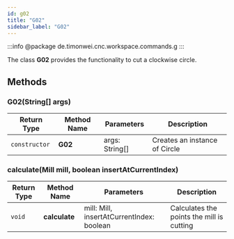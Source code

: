 ```yaml
---
id: g02
title: "G02"
sidebar_label: "G02"
---
```


:::info
@package de.timonwei.cnc.workspace.commands.g
:::

The class **G02** provides the functionality to cut a clockwise circle.


## Methods

### G02(String[] args)
| Return Type   | Method Name   | Parameters  | Description    |
| ------------- | ------------- | ----------- | -------------- |
| `constructor`       | **G02**      |       args: String[]      | Creates an instance of Circle |

### calculate(Mill mill, boolean insertAtCurrentIndex)
| Return Type   | Method Name   | Parameters  | Description    |
| ------------- | ------------- | ----------- | -------------- |
| `void`       | **calculate**      |       mill: Mill, insertAtCurrentIndex: boolean      | Calculates the points the mill is cutting |